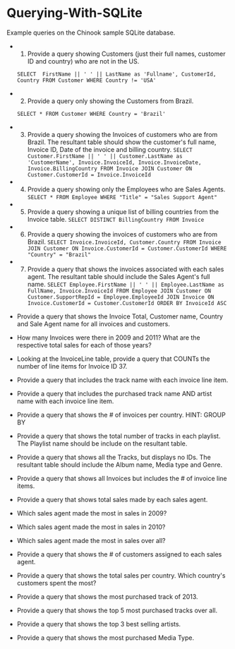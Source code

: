 # Querying-With-SQLite
Example queries on the Chinook sample SQLite database.

- 1. Provide a query showing Customers (just their full names, customer ID and country) who are not in the US.

  `SELECT  FirstName || ' ' || LastName as 'Fullname', CustomerId, Country FROM Customer
  WHERE Country != 'USA'`

- 2. Provide a query only showing the Customers from Brazil.

  `SELECT * FROM Customer
  WHERE Country = 'Brazil'`

- 3. Provide a query showing the Invoices of customers who are from Brazil. The resultant table should show the customer's full name, Invoice ID, Date of the invoice and billing country.
  `SELECT Customer.FirstName || ' ' || Customer.LastName as 'CustomerName', Invoice.InvoiceId, Invoice.InvoiceDate, Invoice.BillingCountry
  FROM Invoice
  JOIN Customer ON Customer.CustomerId = Invoice.InvoiceId`

- 4. Provide a query showing only the Employees who are Sales Agents.
  `SELECT * FROM Employee
  WHERE "Title" = "Sales Support Agent"`

- 5. Provide a query showing a unique list of billing countries from the Invoice table.
  `SELECT DISTINCT BillingCountry FROM Invoice`

- 6. Provide a query showing the invoices of customers who are from Brazil.
  `SELECT Invoice.InvoiceId, Customer.Country
  FROM Invoice
  JOIN Customer ON Invoice.CustomerId = Customer.CustomerId
  WHERE "Country" = "Brazil"`

- 7. Provide a query that shows the invoices associated with each sales agent. The resultant table should include the Sales Agent's full name.
  `SELECT Employee.FirstName || ' ' || Employee.LastName as FullName, Invoice.InvoiceId
  FROM Employee
  JOIN Customer ON Customer.SupportRepId = Employee.EmployeeId
  JOIN Invoice ON Invoice.CustomerId = Customer.CustomerId
  ORDER BY InvoiceId ASC
  `


- Provide a query that shows the Invoice Total, Customer name, Country and Sale Agent name for all invoices and customers.
- How many Invoices were there in 2009 and 2011? What are the respective total sales for each of those years?
- Looking at the InvoiceLine table, provide a query that COUNTs the number of line items for Invoice ID 37.
- Provide a query that includes the track name with each invoice line item.
- Provide a query that includes the purchased track name AND artist name with each invoice line item.
- Provide a query that shows the # of invoices per country. HINT: GROUP BY
- Provide a query that shows the total number of tracks in each playlist. The Playlist name should be include on the resultant table.
- Provide a query that shows all the Tracks, but displays no IDs. The resultant table should include the Album name, Media type and Genre.
- Provide a query that shows all Invoices but includes the # of invoice line items.
- Provide a query that shows total sales made by each sales agent.
- Which sales agent made the most in sales in 2009?
- Which sales agent made the most in sales in 2010?
- Which sales agent made the most in sales over all?
- Provide a query that shows the # of customers assigned to each sales agent.
- Provide a query that shows the total sales per country. Which country's customers spent the most?
- Provide a query that shows the most purchased track of 2013.
- Provide a query that shows the top 5 most purchased tracks over all.
- Provide a query that shows the top 3 best selling artists.
- Provide a query that shows the most purchased Media Type.
